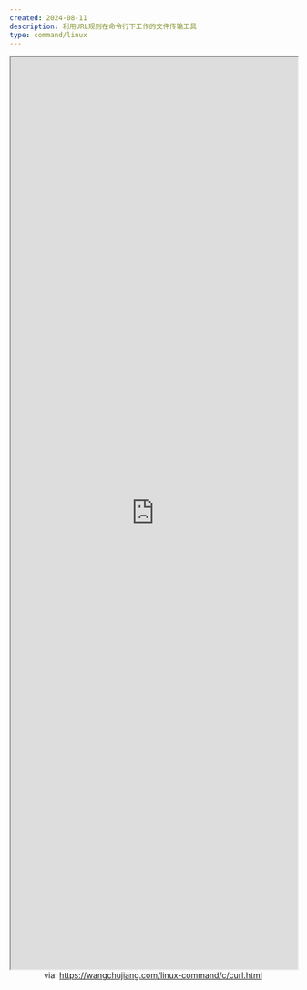 ```yaml
---
created: 2024-08-11
description: 利用URL规则在命令行下工作的文件传输工具
type: command/linux
---
```


<iframe src='https://wangchujiang.com/linux-command/c/curl.html' style='height:40vh;width:100%' class='iframe-radius' allow='fullscreen'></iframe>
<center>via: <a href='https://wangchujiang.com/linux-command/c/curl.html' target='_blank' class='external-link'>https://wangchujiang.com/linux-command/c/curl.html</a></center>
